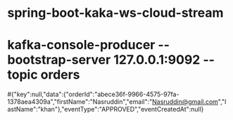 # spring-boot-kaka-ws-cloud-stream
# kafka-console-producer  --bootstrap-server 127.0.0.1:9092 --topic orders
#{"key":null,"data":{"orderId":"abece36f-9966-4575-97fa-1378aea4309a","firstName":"Nasruddin","email":"Nasruddin@gmail.com","lastName":"khan"},"eventType":"APPROVED","eventCreatedAt":null}

